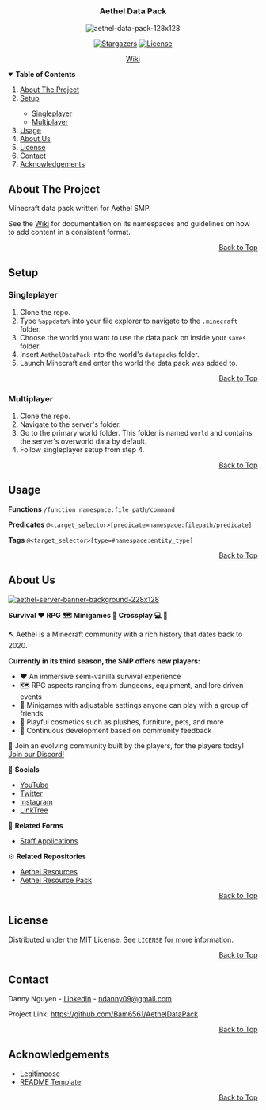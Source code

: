 <a name="top"></a>

<!-- LOGO -->
<div align="center">
  <h3>Aethel Data Pack</h3>
  <img src="https://i.ibb.co/YcvbFPD/aethel-data-pack-128x128.png" alt="aethel-data-pack-128x128">

  [![Stargazers][stars-shield]][stars-url] [![License][license-shield]][license-url]
  
  <a href="https://github.com/Bam6561/AethelDataPack/wiki">Wiki</a>
</div>

<!-- TABLE OF CONTENTS -->
<details open> 
  <summary><b> Table of Contents </b></summary>
  <ol>
    <li><a href="#about-the-project"> About The Project </a></li>
    <li><a href="#setup"> Setup </a></li>
      <ul>
        <li><a href="#singleplayer"> Singleplayer </a></li>
        <li><a href="#multiplayer"> Multiplayer </a></li>
      </ul>
    <li><a href="#usage"> Usage </a></li>
    <li><a href="#about-us"> About Us </a></li>
    <li><a href="#license"> License </a></li>
    <li><a href="#contact"> Contact </a></li>
    <li><a href="#acknowledgements"> Acknowledgements </a></li>
</details>

<!-- ABOUT THE PROJECT -->
## About The Project
Minecraft data pack written for Aethel SMP.

See the [Wiki](https://github.com/Bam6561/AethelDataPack/wiki/Home) for documentation on its namespaces and guidelines on how to add content in a consistent format.

<p align="right"><a href="#top">Back to Top</a></p>

<!-- SETUP -->
## Setup

### Singleplayer
1. Clone the repo.
2. Type `%appdata%` into your file explorer to navigate to the `.minecraft` folder.
3. Choose the world you want to use the data pack on inside your `saves` folder. 
4. Insert `AethelDataPack` into the world's `datapacks` folder.
5. Launch Minecraft and enter the world the data pack was added to.

<p align="right"><a href="#top">Back to Top</a></p>

### Multiplayer
1. Clone the repo.
2. Navigate to the server's folder.
3. Go to the primary world folder. This folder is named `world` and contains the server's overworld data by default.
4. Follow singleplayer setup from step 4.

<p align="right"><a href="#top">Back to Top</a></p>

<!-- USAGE -->
## Usage
**Functions** `/function namespace:file_path/command`

**Predicates** `@<target_selector>[predicate=namespace:filepath/predicate]`

**Tags** `@<target_selector>[type=#namespace:entity_type]`

<p align="right"><a href="#top">Back to Top</a></p>

<!-- ABOUT US -->
## About Us
<a href="https://discord.gg/FzeC4aC6Tg">
  <img src="https://i.ibb.co/m43zN8N/aethel-server-banner-background-228x128.jpg" alt="aethel-server-banner-background-228x128">
</a>

**Survival ❤️ RPG 🗺️ Minigames 🧨 Crossplay 💻 📱**

⛏️ Aethel is a Minecraft community with a rich history that dates back to 2020.

**Currently in its third season, the SMP offers new players:**
* ❤️ An immersive semi-vanilla survival experience
* 🗺️ RPG aspects ranging from dungeons, equipment, and lore driven events
* 🧨 Minigames with adjustable settings anyone can play with a group of friends
* 🍰 Playful cosmetics such as plushes, furniture, pets, and more
* 🔧 Continuous development based on community feedback

👥 Join an evolving community built by the players, for the players today!<br>
[Join our Discord!](https://discord.gg/FzeC4aC6Tg)

📱 **Socials**
* [YouTube](https://www.youtube.com/@aethelsmp)
* [Twitter](https://twitter.com/aethelsmp)
* [Instagram](https://www.instagram.com/aethelsmp/)
* [LinkTree](https://linktr.ee/aethelsmp)

📝 **Related Forms**
* [Staff Applications](https://forms.gle/bTF5CqPtEsrutmXD6)

⚙️ **Related Repositories** 
* [Aethel Resources](https://github.com/Bam6561/AethelResources)
* [Aethel Resource Pack](https://github.com/Bam6561/AethelDataPack)

<p align="right"><a href="#top">Back to Top</a></p>

<!-- LICENSE -->
## License
Distributed under the MIT License. See `LICENSE` for more information.

<p align="right"><a href="#top">Back to Top</a></p>

<!-- CONTACT -->
## Contact
Danny Nguyen - [LinkedIn](https://www.linkedin.com/in/ndanny09/) - ndanny09@gmail.com

Project Link: https://github.com/Bam6561/AethelDataPack

<p align="right"><a href="#top">Back to Top</a></p>

<!-- ACKNOWLEDGEMENTS -->
## Acknowledgements
* [Legitimoose](https://www.youtube.com/@Legitimoose)
* [README Template](https://github.com/othneildrew/Best-README-Template#prerequisites)

<p align="right"><a href="#top">Back to Top</a></p>

<!-- SHIELDS -->
[stars-shield]: https://img.shields.io/github/stars/Bam6561/AethelDataPack
[stars-url]: https://github.com/Bam6561/AethelDataPack/stargazers
[license-shield]: https://img.shields.io/github/license/Bam6561/AethelDataPack
[license-url]: https://github.com/Bam6561/AethelDataPack/blob/main/LICENSE
